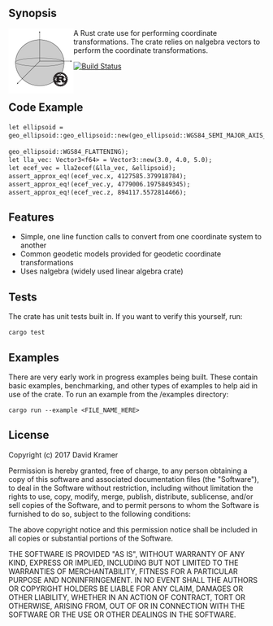 
## Synopsis

<img src="logo.png" height="128" width="128" align="left">

A Rust crate use for performing coordinate transformations. The crate relies on nalgebra vectors to perform the coordinate transformations.

[![Build Status](https://travis-ci.org/DaveKram/coord_transforms.svg?branch=master)](https://travis-ci.org/DaveKram/coord_transforms)

<br>

## Code Example

```
let ellipsoid = geo_ellipsoid::geo_ellipsoid::new(geo_ellipsoid::WGS84_SEMI_MAJOR_AXIS_METERS, 
                                                    geo_ellipsoid::WGS84_FLATTENING);
let lla_vec: Vector3<f64> = Vector3::new(3.0, 4.0, 5.0);
let ecef_vec = lla2ecef(&lla_vec, &ellipsoid);
assert_approx_eq!(ecef_vec.x, 4127585.379918784);
assert_approx_eq!(ecef_vec.y, 4779006.1975849345);
assert_approx_eq!(ecef_vec.z, 894117.5572814466);
```

## Features

* Simple, one line function calls to convert from one coordinate system to another
* Common geodetic models provided for geodetic coordinate transformations
* Uses nalgebra (widely used linear algebra crate)

## Tests

The crate has unit tests built in. If you want to verify this yourself, run:

```
cargo test
```

## Examples

There are very early work in progress examples being built. These contain basic examples, benchmarking, and other types of examples to help aid in use of the crate. To run an example from the /examples directory:

```
cargo run --example <FILE_NAME_HERE>
```

## License

Copyright (c) 2017 David Kramer

Permission is hereby granted, free of charge, to any person obtaining a copy of this software and associated documentation files (the "Software"), to deal in the Software without restriction, including without limitation the rights to use, copy, modify, merge, publish, distribute, sublicense, and/or sell copies of the Software, and to permit persons to whom the Software is furnished to do so, subject to the following conditions:

The above copyright notice and this permission notice shall be included in all copies or substantial portions of the Software.

THE SOFTWARE IS PROVIDED "AS IS", WITHOUT WARRANTY OF ANY KIND, EXPRESS OR IMPLIED, INCLUDING BUT NOT LIMITED TO THE WARRANTIES OF MERCHANTABILITY, FITNESS FOR A PARTICULAR PURPOSE AND NONINFRINGEMENT. IN NO EVENT SHALL THE AUTHORS OR COPYRIGHT HOLDERS BE LIABLE FOR ANY CLAIM, DAMAGES OR OTHER LIABILITY, WHETHER IN AN ACTION OF CONTRACT, TORT OR OTHERWISE, ARISING FROM, OUT OF OR IN CONNECTION WITH THE SOFTWARE OR THE USE OR OTHER DEALINGS IN THE SOFTWARE.
